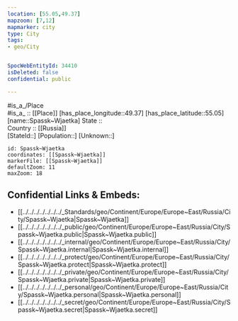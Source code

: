 ```yaml
---
location: [55.05,49.37] 
mapzoom: [7,12] 
mapmarker: city 
type: City
tags:
- geo/City


SpocWebEntityId: 34410
isDeleted: false
confidential: public

---
```

#is_a_/Place  
#is_a_ :: [[Place]] 
[has_place_longitude::49.37] 
[has_place_latitude::55.05] 
[name::Spassk~Wjaetka] 
State ::  
Country :: [[Russia]]  
[StateId::] 
[Population::] 
[Unknown::] 


```leaflet
id: Spassk~Wjaetka
coordinates: [[Spassk~Wjaetka]] 
markerFile: [[Spassk~Wjaetka]] 
defaultZoom: 11 
maxZoom: 18
```


## Confidential Links & Embeds: 
- [[../../../../../../../_Standards/geo/Continent/Europe/Europe~East/Russia/City/Spassk~Wjaetka|Spassk~Wjaetka]] 
- [[../../../../../../../_public/geo/Continent/Europe/Europe~East/Russia/City/Spassk~Wjaetka.public|Spassk~Wjaetka.public]] 
- [[../../../../../../../_internal/geo/Continent/Europe/Europe~East/Russia/City/Spassk~Wjaetka.internal|Spassk~Wjaetka.internal]] 
- [[../../../../../../../_protect/geo/Continent/Europe/Europe~East/Russia/City/Spassk~Wjaetka.protect|Spassk~Wjaetka.protect]] 
- [[../../../../../../../_private/geo/Continent/Europe/Europe~East/Russia/City/Spassk~Wjaetka.private|Spassk~Wjaetka.private]] 
- [[../../../../../../../_personal/geo/Continent/Europe/Europe~East/Russia/City/Spassk~Wjaetka.personal|Spassk~Wjaetka.personal]] 
- [[../../../../../../../_secret/geo/Continent/Europe/Europe~East/Russia/City/Spassk~Wjaetka.secret|Spassk~Wjaetka.secret]] 
